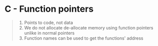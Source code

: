 # C - Function pointers
> 1. Points to code, not data
> 2. We do not allocate de-allocate memory using function pointers unlike in normal pointers
> 3. Function names can be used to get the functions' address
